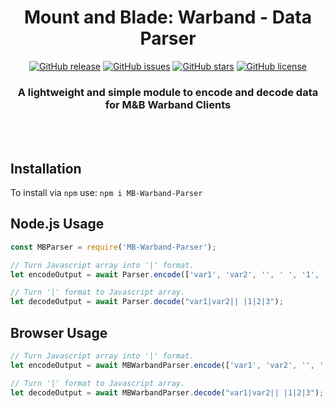 <div align="center">

# Mount and Blade: Warband - Data Parser

[![GitHub release](https://img.shields.io/github/release/Thomas-Smyth/MB-Warband-Parser.svg)](https://github.com/Thomas-Smyth/MB-Warband-Parser/releases)
[![GitHub issues](https://img.shields.io/github/issues/Thomas-Smyth/MB-Warband-Parser.svg)](https://github.com/Thomas-Smyth/MB-Warband-Parser/issues)
[![GitHub stars](https://img.shields.io/github/stars/Thomas-Smyth/MB-Warband-Parser.svg)](https://github.com/Thomas-Smyth/MB-Warband-Parser/stargazers)
[![GitHub license](https://img.shields.io/github/license/Thomas-Smyth/MB-Warband-Parser.svg)](https://github.com/Thomas-Smyth/MB-Warband-Parser)

### A lightweight and simple module to encode and decode data for M&B Warband Clients

<br><br>

</div>

## Installation
To install via `npm` use:
`npm i MB-Warband-Parser`

## Node.js Usage
```js
const MBParser = require('MB-Warband-Parser');

// Turn Javascript array into '|' format.
let encodeOutput = await Parser.encode(['var1', 'var2', '', ' ', '1', '2', '3']);

// Turn '|' format to Javascript array.
let decodeOutput = await Parser.decode("var1|var2|| |1|2|3");
```

## Browser Usage
```js
// Turn Javascript array into '|' format.
let encodeOutput = await MBWarbandParser.encode(['var1', 'var2', '', ' ', '1', '2', '3']);

// Turn '|' format to Javascript array.
let decodeOutput = await MBWarbandParser.decode("var1|var2|| |1|2|3");
```